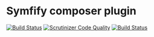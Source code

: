 # Symfify composer plugin

[![Build Status](https://scrutinizer-ci.com/g/jakzal/symfify/badges/build.png?b=master)](https://scrutinizer-ci.com/g/jakzal/symfify/build-status/master)
[![Scrutinizer Code Quality](https://scrutinizer-ci.com/g/jakzal/symfify/badges/quality-score.png?b=master)](https://scrutinizer-ci.com/g/jakzal/symfify/?branch=master)
[![Build Status](https://travis-ci.org/jakzal/symfify.svg?branch=master)](https://travis-ci.org/jakzal/symfify)
